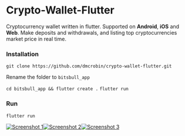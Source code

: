 # Crypto-Wallet-Flutter
Cryptocurrency wallet written in flutter. Supported on **Android**, **iOS** and **Web**. Make deposits and withdrawals, and listing top cryptocurrencies market price in real time.

### Installation
`git clone https://github.com/dmcrobin/crypto-wallet-flutter.git`

Rename the folder to `bitsbull_app`

`cd bitsbull_app && flutter create .`
`flutter run`

### Run
`flutter run`

[![Screenshot 1](https://raw.githubusercontent.com/dmcrobin/crypto-wallet-flutter/main/app1.png "Screenshot 1")](https://raw.githubusercontent.com/dmcrobin/crypto-wallet-flutter/main/app1.png "Screenshot 1")[![Screenshot 2](https://raw.githubusercontent.com/dmcrobin/crypto-wallet-flutter/main/app2.png "Screenshot 2")](https://raw.githubusercontent.com/dmcrobin/crypto-wallet-flutter/main/app1.png "Screenshot 2")[![Screenshot 3](https://raw.githubusercontent.com/dmcrobin/crypto-wallet-flutter/main/app6.png "Screenshot 3")](https://raw.githubusercontent.com/dmcrobin/crypto-wallet-flutter/main/app1.png "Screenshot 3")
